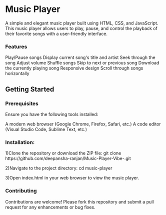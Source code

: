 <h1>Music Player</h1>
A simple and elegant music player built using HTML, CSS, and JavaScript. This music player allows users to play, pause, and control the playback of their favorite songs with a user-friendly interface.

<h3>Features</h3>
Play/Pause songs
Display current song's title and artist
Seek through the song
Adjust volume
Shuffle songs
Skip to next or previous song
Download the currently playing song
Responsive design
Scroll through songs horizontally

<h2>Getting Started</h2>
<h3>Prerequisites</h3>
Ensure you have the following tools installed:

A modern web browser (Google Chrome, Firefox, Safari, etc.)
A code editor (Visual Studio Code, Sublime Text, etc.)

<h3>Installation:</h3>
1)Clone the repository or download the ZIP file:
git clone https://github.com/deepansha-ranjan/Music-Player-Vibe-.git
<br>

2)Navigate to the project directory:
cd music-player
<br>

3)Open index.html in your web browser to view the music player.

<h3>Contributing</h3>
Contributions are welcome! Please fork this repository and submit a pull request for any enhancements or bug fixes.



